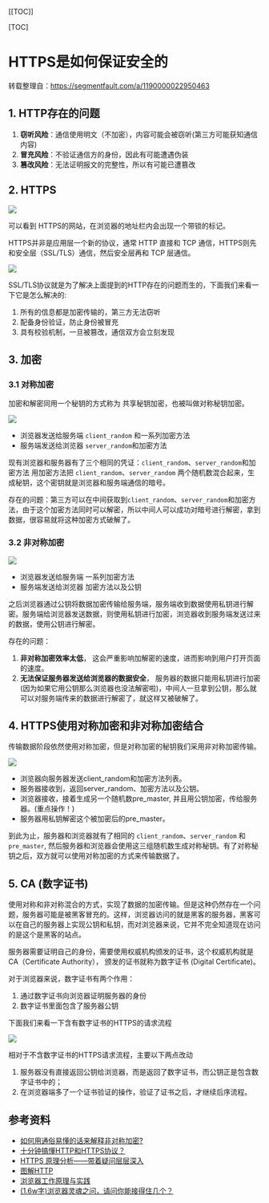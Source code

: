 [[TOC]]

[TOC]



# HTTPS是如何保证安全的

转载整理自：https://segmentfault.com/a/1190000022950463

## 1. HTTP存在的问题

1.  **窃听风险**：通信使用明文（不加密），内容可能会被窃听(第三方可能获知通信内容)
2.  **冒充风险**：不验证通信方的身份，因此有可能遭遇伪装
3.  **篡改风险**：无法证明报文的完整性，所以有可能已遭篡改

## 2. HTTPS

![](./img/068-https.png)

可以看到 HTTPS的网站，在浏览器的地址栏内会出现一个带锁的标记。

HTTPS并非是应用层一个新的协议，通常 HTTP 直接和 TCP 通信，HTTPS则先和安全层（SSL/TLS）通信，然后安全层再和 TCP 层通信。

![](./img/069-https.png)

SSL/TLS协议就是为了解决上面提到的HTTP存在的问题而生的，下面我们来看一下它是怎么解决的:

1.  所有的信息都是加密传输的，第三方无法窃听
2.  配备身份验证，防止身份被冒充
3.  具有校验机制，一旦被篡改，通信双方会立刻发现

## 3. 加密

### 3.1 对称加密

加密和解密同用一个秘钥的方式称为 共享秘钥加密，也被叫做对称秘钥加密。

![](./img/070-https.png)

-   浏览器发送给服务端 `client_random` 和一系列加密方法
-   服务端发送给浏览器 `server_random`和加密方法

现有浏览器和服务器有了三个相同的凭证：`client_random`、`server_random`和加密方法
用加密方法把 `client_random`、`server_random` 两个随机数混合起来，生成秘钥，这个密钥就是浏览器和服务端通信的暗号。

存在的问题：第三方可以在中间获取到`client_random`、`server_random`和加密方法，由于这个加密方法同时可以解密，所以中间人可以成功对暗号进行解密，拿到数据，很容易就将这种加密方式破解了。

### 3.2 非对称加密

![](./img/071-https.png)

-   浏览器发送给服务端 一系列加密方法
-   服务端发送给浏览器 加密方法以及公钥

之后浏览器通过公钥将数据加密传输给服务端，服务端收到数据使用私钥进行解密。服务端给浏览器发送数据，则使用私钥进行加密，浏览器收到服务端发送过来的数据，使用公钥进行解密。

存在的问题：

1.  **非对称加密效率太低**， 这会严重影响加解密的速度，进而影响到用户打开页面的速度。
2.  **无法保证服务器发送给浏览器的数据安全**， 服务器的数据只能用私钥进行加密(因为如果它用公钥那么浏览器也没法解密啦)，中间人一旦拿到公钥，那么就可以对服务端传来的数据进行解密了，就这样又被破解了。

## 4. HTTPS使用对称加密和非对称加密结合

传输数据阶段依然使用对称加密，但是对称加密的秘钥我们采用非对称加密传输。

![](./img/072-https.png)

-   浏览器向服务器发送client_random和加密方法列表。
-   服务器接收到，返回server_random、加密方法以及公钥。
-   浏览器接收，接着生成另一个随机数pre_master, 并且用公钥加密，传给服务器。(重点操作！)
-   服务器用私钥解密这个被加密后的pre_master。

到此为止，服务器和浏览器就有了相同的 `client_random`、`server_random` 和 `pre_master`, 然后服务器和浏览器会使用这三组随机数生成对称秘钥。有了对称秘钥之后，双方就可以使用对称加密的方式来传输数据了。

## 5. CA (数字证书)

使用对称和非对称混合的方式，实现了数据的加密传输。但是这种仍然存在一个问题，服务器可能是被黑客冒充的。这样，浏览器访问的就是黑客的服务器，黑客可以在自己的服务器上实现公钥和私钥，而对浏览器来说，它并不完全知道现在访问的是这个是黑客的站点。

服务器需要证明自己的身份，需要使用权威机构颁发的证书，这个权威机构就是 CA（Certificate Authority）， 颁发的证书就称为数字证书 (Digital Certificate)。

对于浏览器来说，数字证书有两个作用：

1.  通过数字证书向浏览器证明服务器的身份
2.  数字证书里面包含了服务器公钥

下面我们来看一下含有数字证书的HTTPS的请求流程

![](./img/073-https.png)

相对于不含数字证书的HTTPS请求流程，主要以下两点改动

1.  服务器没有直接返回公钥给浏览器，而是返回了数字证书，而公钥正是包含数字证书中的；
2.  在浏览器端多了一个证书验证的操作，验证了证书之后，才继续后序流程。

## 参考资料

-   [如何用通俗易懂的话来解释非对称加密?](https://www.zhihu.com/question/33645891)
-   [十分钟搞懂HTTP和HTTPS协议？](https://zhuanlan.zhihu.com/p/72616216)
-   [HTTPS 原理分析——带着疑问层层深入](https://www.cnblogs.com/leap/p/11953836.html)
-   [图解HTTP](https://book.douban.com/subject/25863515/)
-   [浏览器工作原理与实践](https://time.geekbang.org/column/article/156181)
-   [(1.6w字)浏览器灵魂之问，请问你能接得住几个？](https://juejin.im/post/5df5bcea6fb9a016091def69)











